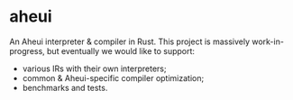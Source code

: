 # aheui

An Aheui interpreter & compiler in Rust. This project is massively work-in-progress, but eventually we would like to support:
- various IRs with their own interpreters;
- common & Aheui-specific compiler optimization;
- benchmarks and tests.
